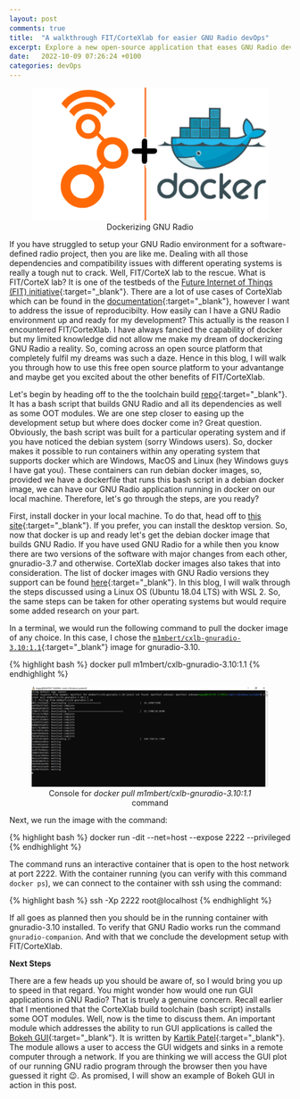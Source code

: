 ```yaml
---
layout: post
comments: true
title:  "A walkthrough FIT/CorteXlab for easier GNU Radio devOps"
excerpt: Explore a new open-source application that eases GNU Radio development with docker
date:   2022-10-09 07:26:24 +0100
categories: devOps
---
```

<figure style="text-align:center">
  <img src="/images/clb-for-devops.png" alt="docker pull console">
  <figcation>Dockerizing GNU Radio</figcation>
</figure>

If you have struggled to setup your GNU Radio environment for a software-defined radio project, then you are like me. Dealing with all those dependencies and compatibility issues with different operating systems is really a tough nut to crack. Well, FIT/CorteX lab to the rescue. What is FIT/CorteX lab? It is one of the  testbeds of the [Future Internet of Things (FIT) initiative][fit-main]{:target="_blank"}. There are a lot of use cases of CorteXlab which can be found in the [documentation][clb-docs]{:target="_blank"}, however I want to address the issue of reproducibilty. How easily can I have a GNU Radio environment up and ready for my development? This actually is the reason I encountered FIT/CorteXlab. I have always fancied the capability of docker but my limited knowledge did not allow me make my dream of dockerizing GNU Radio a reality. So, coming across an open source platform that completely fulfil my dreams was such a daze. Hence in this blog, I will walk you through how to use this free open source platform to your advantange and maybe get you excited about the other benefits of FIT/CorteXlab. 

Let's begin by heading off to the the toolchain build [repo][clb-toolchain]{:target="_blank"}. It has a bash script that builds GNU Radio and all its dependencies as well as some OOT modules. We are one step closer to easing up the development setup but where does docker come in? Great question. Obviously, the bash script was built for a particular operating system and if you have noticed the debian system (sorry Windows users). So, docker makes it possible to run containers within any operating system that supports docker which are Windows, MacOS and Linux (hey Windows guys I have gat you). These containers can run debian docker images, so, provided we have a dockerfile that runs this bash script in a debian docker image, we can have our GNU Radio application running in docker on our local machine. Therefore, let's go through the steps, are you ready?

First, install docker in your local machine. To do that, head off to [this site][docker-install]{:target="_blank"}. If you prefer, you can install the desktop version. So, now that docker is up and ready let's get the debian docker image that builds GNU Radio. If you have used GNU Radio for a while then you know there are two versions of the software with major changes from each other, gnuradio-3.7 and otherwise. CorteXlab docker images also takes that into consideration. The list of docker images with GNU Radio versions they support can be found [here][clb-images]{:target="_blank"}. In this blog, I will walk through the steps discussed using a Linux OS (Ubuntu 18.04 LTS) with WSL 2. So, the same steps can be taken for other operating systems but would require some added research on your part. 

In a terminal, we would run the following command to pull the docker image of any choice. In this case, I chose the [`m1mbert/cxlb-gnuradio-3.10:1.1`][clb-hub]{:target="_blank"} image for gnuradio-3.10.

{% highlight bash %}
docker pull m1mbert/cxlb-gnuradio-3.10:1.1
{% endhighlight %}

<figure style="text-align:center">
  <img src="/images/docker-pull.png" alt="docker pull console">
  <figcation>Console for <em>docker pull m1mbert/cxlb-gnuradio-3.10:1.1</em> command</figcation>
</figure>

Next, we run the image with the command:

{% highlight bash %}
docker run -dit --net=host --expose 2222 --privileged
{% endhighlight %}

The command runs an interactive container that is open to the host network at port 2222. With the container running (you can verify with this command `docker ps`), we can connect to the container with ssh using the command:

{% highlight bash %}
ssh -Xp 2222 root@localhost
{% endhighlight %}

If all goes as planned then you should be in the running container with gnuradio-3.10 installed. To verify that GNU Radio works run the command `gnuradio-companion`. And with that we conclude the development setup with FIT/CorteXlab. 

**Next Steps**

There are a few heads up you should be aware of, so I would bring you up to speed in that regard. You might wonder how would one run GUI applications in GNU Radio? That is truely a genuine concern. Recall earlier that I mentioned that the CorteXlab build toolchain (bash script) installs some OOT modules. Well, now is the time to discuss them. An important module which addresses the ability to run GUI applications is called the [Bokeh GUI][gr-bokeh]{:target="_blank"}. It is written by [Kartik Patel][kartik1995]{:target="_blank"}. The module allows a user to access the GUI widgets and sinks in a remote computer through a network. If you are thinking we will access the GUI plot of our running GNU radio program through the browser then you have guessed it right :wink:. As promised, I will show an example of Bokeh GUI in action in this post. 

[fit-main]: http://www.cortexlab.fr/
[clb-docs]: https://wiki.cortexlab.fr/doku.php
[clb-toolchain]: https://github.com/CorteXlab/cxlb-build-toolchain
[docker-install]: https://docs.docker.com/engine/install/
[clb-images]: https://wiki.cortexlab.fr/doku.php?id=docker_images
[clb-hub]: https://hub.docker.com/r/m1mbert/cxlb-gnuradio-3.10
[gr-bokeh]: https://github.com/gnuradio/gr-bokehgui
[kartik1995]: https://www.linkedin.com/in/golappagouda-patil/

